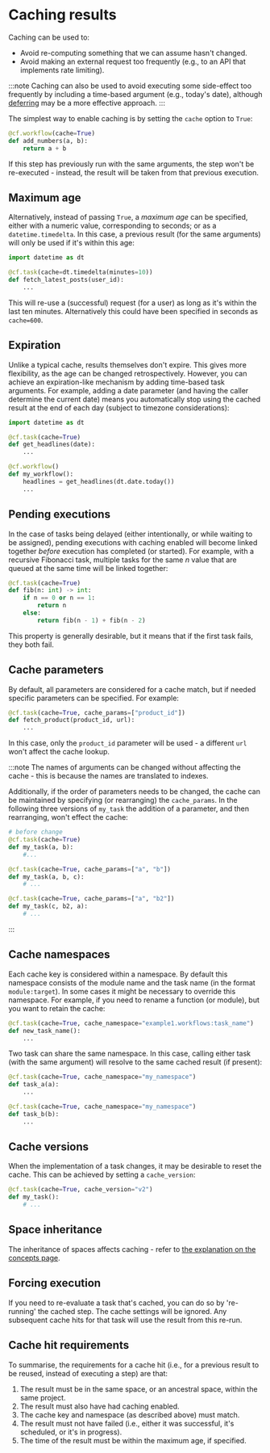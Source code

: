 # Caching results

Caching can be used to:

- Avoid re-computing something that we can assume hasn't changed.
- Avoid making an external request too frequently (e.g., to an API that implements rate limiting).

:::note
Caching can also be used to avoid executing some side-effect too frequently by including a time-based argument (e.g., today's date), although [deferring](/deferring) may be a more effective approach.
:::

The simplest way to enable caching is by setting the `cache` option to `True`:

```python
@cf.workflow(cache=True)
def add_numbers(a, b):
    return a + b
```

If this step has previously run with the same arguments, the step won't be re-executed - instead, the result will be taken from that previous execution.

## Maximum age

Alternatively, instead of passing `True`, a _maximum age_ can be specified, either with a numeric value, corresponding to seconds; or as a `datetime.timedelta`. In this case, a previous result (for the same arguments) will only be used if it's within this age:

```python
import datetime as dt

@cf.task(cache=dt.timedelta(minutes=10))
def fetch_latest_posts(user_id):
    ...
```

This will re-use a (successful) request (for a user) as long as it's within the last ten minutes. Alternatively this could have been specified in seconds as `cache=600`.

## Expiration

Unlike a typical cache, results themselves don't expire. This gives more flexibility, as the age can be changed retrospectively. However, you can achieve an expiration-like mechanism by adding time-based task arguments. For example, adding a date parameter (and having the caller determine the current date) means you automatically stop using the cached result at the end of each day (subject to timezone considerations):

```python
import datetime as dt

@cf.task(cache=True)
def get_headlines(date):
    ...

@cf.workflow()
def my_workflow():
    headlines = get_headlines(dt.date.today())
    ...
```

## Pending executions

In the case of tasks being delayed (either intentionally, or while waiting to be assigned), pending executions with caching enabled will become linked together _before_ execution has completed (or started). For example, with a recursive Fibonacci task, multiple tasks for the same _n_ value that are queued at the same time will be linked together:

```python
@cf.task(cache=True)
def fib(n: int) -> int:
    if n == 0 or n == 1:
        return n
    else:
        return fib(n - 1) + fib(n - 2)
```

This property is generally desirable, but it means that if the first task fails, they both fail.

## Cache parameters

By default, all parameters are considered for a cache match, but if needed specific parameters can be specified. For example:

```python
@cf.task(cache=True, cache_params=["product_id"])
def fetch_product(product_id, url):
    ...
```

In this case, only the `product_id` parameter will be used - a different `url` won't affect the cache lookup.

:::note
The names of arguments can be changed without affecting the cache - this is because the names are translated to indexes.

Additionally, if the order of parameters needs to be changed, the cache can be maintained by specifying (or rearranging) the `cache_params`. In the following three versions of `my_task` the addition of a parameter, and then rearranging, won't effect the cache:

```python
# before change
@cf.task(cache=True)
def my_task(a, b):
    #...
```

```python
@cf.task(cache=True, cache_params=["a", "b"])
def my_task(a, b, c):
    # ...
```

```python
@cf.task(cache=True, cache_params=["a", "b2"])
def my_task(c, b2, a):
    # ...
```
:::

## Cache namespaces

Each cache key is considered within a namespace. By default this namespace consists of the module name and the task name (in the format `module:target`). In some cases it might be necessary to override this namespace. For example, if you need to rename a function (or module), but you want to retain the cache:

```python
@cf.task(cache=True, cache_namespace="example1.workflows:task_name")
def new_task_name():
    ...
```

Two task can share the same namespace. In this case, calling either task (with the same argument) will resolve to the same cached result (if present):

```python
@cf.task(cache=True, cache_namespace="my_namespace")
def task_a(a):
    ...

@cf.task(cache=True, cache_namespace="my_namespace")
def task_b(b):
    ...
```

## Cache versions

When the implementation of a task changes, it may be desirable to reset the cache. This can be achieved by setting a `cache_version`:

```python
@cf.task(cache=True, cache_version="v2")
def my_task():
    # ...
```

## Space inheritance

The inheritance of spaces affects caching - refer to [the explanation on the concepts page](/concepts#space-inheritance).

## Forcing execution

If you need to re-evaluate a task that's cached, you can do so by 're-running' the cached step. The cache settings will be ignored. Any subsequent cache hits for that task will use the result from this re-run.

## Cache hit requirements

To summarise, the requirements for a cache hit (i.e., for a previous result to be reused, instead of executing a step) are that:

1. The result must be in the same space, or an ancestral space, within the same project.
2. The result must also have had caching enabled.
3. The cache key and namespace (as described above) must match.
4. The result must not have failed (i.e., either it was successful, it's scheduled, or it's in progress).
5. The time of the result must be within the maximum age, if specified.
